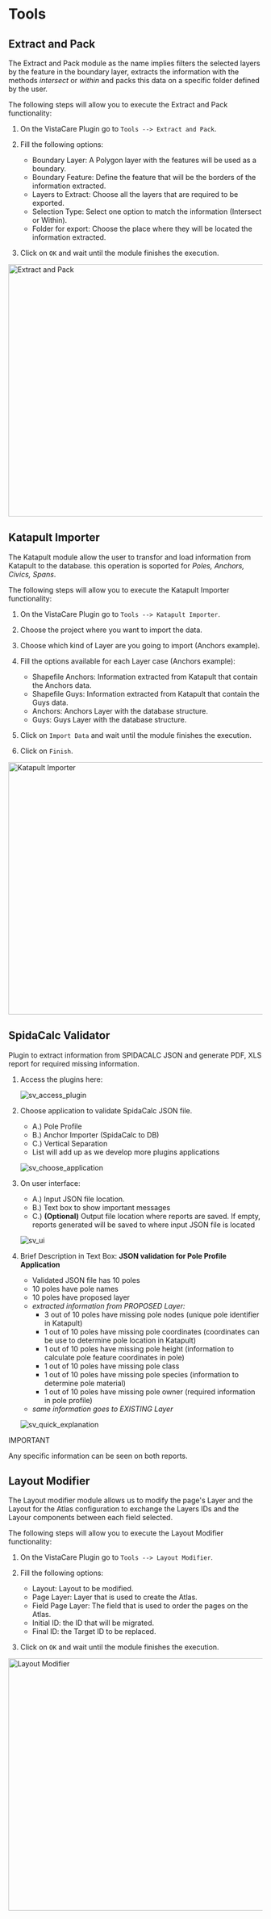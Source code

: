 # Tools

## Extract and Pack

The Extract and Pack module as the name implies filters the selected layers by the feature in the boundary layer, extracts the information with the methods *intersect* or *within* and packs this data on a specific folder defined by the user.

The following steps will allow you to execute the Extract and Pack functionality:

1. On the VistaCare Plugin go to `Tools --> Extract and Pack`.
2. Fill the following options:

    * Boundary Layer: A Polygon layer with the features will be used as a boundary.
    * Boundary Feature: Define the feature that will be the borders of the information extracted.
    * Layers to Extract: Choose all the layers that are required to be exported.
    * Selection Type: Select one option to match the information (Intersect or Within).
    * Folder for export: Choose the place where they will be located the information extracted.

3. Click on `OK` and wait until the module finishes the execution. 

<a class="" data-lightbox="Extract and Pack" href="_static/extract_and_pack.gif" title="Extract and Pack" data-title="Extract and Pack"><img src="_static/extract_and_pack.gif" class="align-center" width="800px" height="500px" alt="Extract and Pack">
</a>

## Katapult Importer

The Katapult module allow the user to transfor and load  information from Katapult to the database. this operation is soported for *Poles, Anchors, Civics, Spans*.

The following steps will allow you to execute the Katapult Importer functionality:

1. On the VistaCare Plugin go to `Tools --> Katapult Importer`.
2. Choose the project where you want to import the data.
3. Choose which kind of Layer are you going to import (Anchors example).
4. Fill the options available for each Layer case (Anchors example):

    * Shapefile Anchors: Information extracted from Katapult that contain the Anchors data.
    * Shapefile Guys: Information extracted from Katapult that contain the Guys data.
    * Anchors: Anchors Layer with the database structure.
    * Guys: Guys Layer with the database structure.

3. Click on `Import Data` and wait until the module finishes the execution. 
4. Click on `Finish`.

<a class="" data-lightbox="Katapult Importer" href="_static/katapult_importer.gif" title="Katapult Importer" data-title="Katapult Importer"><img src="_static/katapult_importer.gif" class="align-center" width="800px" height="500px" alt="Katapult Importer">
</a>

## SpidaCalc Validator

Plugin to extract information from SPIDACALC JSON and generate PDF, XLS report for required missing information.

1. Access the plugins here: 
   
   ![sv_access_plugin](_static/spidacalc_validator/sv_access_plugin.png)

2. Choose application to validate SpidaCalc JSON file.
   * A.) Pole Profile
   * B.) Anchor Importer (SpidaCalc to DB)
   * C.) Vertical Separation
   * List will add up as we develop more plugins applications 

    ![sv_choose_application](_static/spidacalc_validator/sv_choose_application.png)

3. On user interface: 
   * A.) Input JSON file location. 
   * B.) Text box to show important messages
   * C.) **(Optional)** Output file location where reports are saved. If empty, reports generated will be saved to where input JSON file is located 

    ![sv_ui](_static/spidacalc_validator/sv_ui.png)

4. Brief Description in Text Box: 
   **JSON validation for Pole Profile Application**
   * Validated JSON file has 10 poles
   * 10 poles have pole names
   * 10 poles have proposed layer
   * *extracted information from PROPOSED Layer:*
     * 3 out of 10 poles have missing pole nodes (unique pole identifier in Katapult)
     * 1 out of 10 poles have missing pole coordinates (coordinates can be use to determine pole location in Katapult)
     * 1 out of 10 poles have missing pole height (information to calculate pole feature coordinates in pole)
     * 1 out of 10 poles have missing pole class
     * 1 out of 10 poles have missing pole species (information to determine pole material)
     * 1 out of 10 poles have missing pole owner (required information in pole profile)
   * *same information goes to EXISTING Layer*

    ![sv_quick_explanation](_static/spidacalc_validator/sv_quick_explanation.png)

<div class="note">
<p class="admonition-title">IMPORTANT</p>
<p>Any specific information can be seen on both reports.</p>
</div>

## Layout Modifier

The Layout modifier module allows us to modify the page's Layer and the Layout for the Atlas configuration to exchange the Layers IDs and the Layour components between each field selected.

The following steps will allow you to execute the Layout Modifier functionality:

1. On the VistaCare Plugin go to `Tools --> Layout Modifier`.
2. Fill the following options:

    * Layout: Layout to be modified.
    * Page Layer: Layer that is used to create the Atlas.
    * Field Page Layer: The field that is used to order the pages on the Atlas.
    * Initial ID: the ID that will be migrated.
    * Final ID: the Target ID to be replaced.

3. Click on `OK` and wait until the module finishes the execution. 

<a class="" data-lightbox="Layout Modifier" href="_static/layout_modifier.gif" title="Layout Modifier" data-title="Layout Modifier"><img src="_static/layout_modifier.gif" class="align-center" width="800px" height="500px" alt="Layout Modifier">
</a>